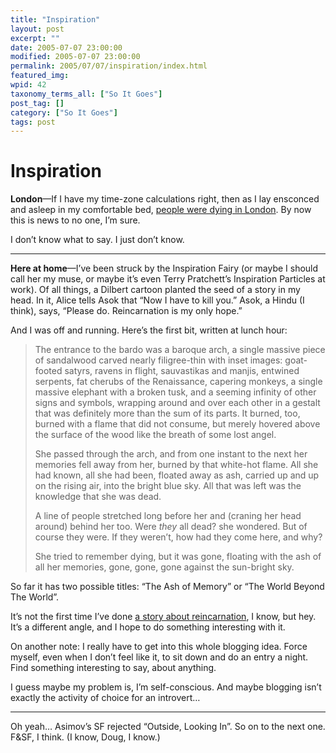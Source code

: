 ```yaml
---
title: "Inspiration"
layout: post
excerpt: ""
date: 2005-07-07 23:00:00
modified: 2005-07-07 23:00:00
permalink: 2005/07/07/inspiration/index.html
featured_img: 
wpid: 42
taxonomy_terms_all: ["So It Goes"]
post_tag: []
category: ["So It Goes"]
tags: post
---
```


# Inspiration

**London**—If I have my time-zone calculations right, then as I lay ensconced and asleep in my comfortable bed, [people were dying in London](http://www.cbc.ca/story/world/national/2005/07/07/london-subway050707.html). By now this is news to no one, I’m sure.

I don’t know what to say. I just don’t know.

- - - - - -

**Here at home**—I’ve been struck by the Inspiration Fairy (or maybe I should call her my muse, or maybe it’s even Terry Pratchett’s Inspiration Particles at work). Of all things, a Dilbert cartoon planted the seed of a story in my head. In it, Alice tells Asok that “Now I have to kill you.” Asok, a Hindu (I think), says, “Please do. Reincarnation is my only hope.”

And I was off and running. Here’s the first bit, written at lunch hour:

> The entrance to the bardo was a baroque arch, a single massive piece of sandalwood carved nearly filigree-thin with inset images: goat-footed satyrs, ravens in flight, sauvastikas and manjis, entwined serpents, fat cherubs of the Renaissance, capering monkeys, a single massive elephant with a broken tusk, and a seeming infinity of other signs and symbols, wrapping around and over each other in a gestalt that was definitely more than the sum of its parts. It burned, too, burned with a flame that did not consume, but merely hovered above the surface of the wood like the breath of some lost angel.
> 
> She passed through the arch, and from one instant to the next her memories fell away from her, burned by that white-hot flame. All she had known, all she had been, floated away as ash, carried up and up on the rising air, into the bright blue sky. All that was left was the knowledge that she was dead.
> 
> A line of people stretched long before her and (craning her head around) behind her too. Were *they* all dead? she wondered. But of course they were. If they weren’t, how had they come here, and why?
> 
> She tried to remember dying, but it was gone, floating with the ash of all her memories, gone, gone, gone against the sun-bright sky.

So far it has two possible titles: “The Ash of Memory” or “The World Beyond The World”.

It’s not the first time I’ve done [a story about reincarnation](http://test.brandonu.ca/pat/radio.html), I know, but hey. It’s a different angle, and I hope to do something interesting with it.

On another note: I really have to get into this whole blogging idea. Force myself, even when I don’t feel like it, to sit down and do an entry a night. Find something interesting to say, about anything.

I guess maybe my problem is, I’m self-conscious. And maybe blogging isn’t exactly the activity of choice for an introvert…

- - - - - -

Oh yeah… Asimov’s SF rejected “Outside, Looking In”. So on to the next one. F&amp;SF, I think. (I know, Doug, I know.)